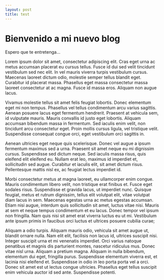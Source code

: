 ```yaml
---
layout: post
title: test
---
```


# Bienvenido a mi nuevo blog

Espero que te entretenga...

Lorem ipsum dolor sit amet, consectetur adipiscing elit. Cras eget urna ac metus accumsan placerat eu cursus tellus. Fusce id dui sed velit tincidunt vestibulum sed nec elit. In vel mauris viverra turpis vestibulum cursus. Maecenas laoreet dictum odio, molestie semper tellus blandit eget. Curabitur id placerat massa. Phasellus eget massa consectetur massa laoreet consectetur at ac magna. Fusce id massa eros. Aliquam non augue lacus.

Vivamus molestie tellus sit amet felis feugiat lobortis. Donec elementum eget mi non tempus. Phasellus vel tellus condimentum arcu varius sagittis. Aenean posuere lacus eget fermentum hendrerit. Praesent at vehicula sem, id vulputate mauris. Mauris convallis id justo eget lobortis. Aliquam accumsan bibendum massa in fermentum. Sed iaculis enim velit, non tincidunt arcu consectetur eget. Proin mollis cursus ligula, vel tristique velit. Suspendisse consequat congue orci, eget vestibulum orci sagittis in.

Aenean ultricies eget neque quis scelerisque. Donec vel augue a ipsum fermentum maximus sed a urna. Praesent sit amet neque eu mi dignissim cursus. Suspendisse sed dictum neque. Sed iaculis massa risus, quis eleifend elit eleifend eu. Nullam erat leo, maximus id imperdiet et, sollicitudin sed augue. Curabitur et iaculis elit, sit amet dictum risus. Pellentesque mattis nisl ex, ac feugiat lectus imperdiet id.

Morbi consectetur metus at magna laoreet, eu ullamcorper enim congue. Mauris condimentum libero velit, non tristique erat finibus et. Fusce eget sodales risus. Suspendisse et gravida lacus, ut imperdiet nunc. Quisque feugiat, metus et rutrum dignissim, tellus elit volutpat elit, vitae volutpat diam lacus in sem. Maecenas egestas urna ac metus egestas accumsan. Etiam nisi augue, interdum quis sollicitudin sit amet, luctus vitae nisi. Mauris at sem et neque tempus condimentum et eu lacus. Donec tempor vel ipsum non fringilla. Nam quis nisi sit amet erat viverra luctus eu ut mi. Vestibulum ante ipsum primis in faucibus orci luctus et ultrices posuere cubilia curae;

Aliquam a odio turpis. Aliquam mauris odio, vehicula sit amet augue ut, blandit ornare nulla. Nam elit elit, facilisis non lacus id, ultrices suscipit nisi. Integer suscipit urna et mi venenatis imperdiet. Orci varius natoque penatibus et magnis dis parturient montes, nascetur ridiculus mus. Donec vitae nisl urna. Aliquam a pretium magna. Aliquam in nulla bibendum, elementum dui eget, fringilla purus. Suspendisse elementum viverra est, et lacinia nisi eleifend et. Suspendisse in odio in leo porta porta vel a orci. Donec sit amet est ut lectus congue ultricies. Phasellus eget tellus suscipit enim vehicula auctor id sed ante. Suspendisse potenti.